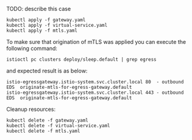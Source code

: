 TODO: describe this case

```shell
kubectl apply -f gateway.yaml
kubectl apply -f virtual-service.yaml
kubectl apply -f mtls.yaml
```

To make sure that origination of mTLS was applied you can execute the following command:
```shell
istioctl pc clusters deploy/sleep.default | grep egress
```
and expected result is as below:
```shell
istio-egressgateway.istio-system.svc.cluster.local 80  - outbound    EDS  originate-mtls-for-egress-gateway.default
istio-egressgateway.istio-system.svc.cluster.local 443 - outbound    EDS  originate-mtls-for-egress-gateway.default
```

Cleanup resources:
```shell
kubectl delete -f gateway.yaml
kubectl delete -f virtual-service.yaml
kubectl delete -f mtls.yaml
```
